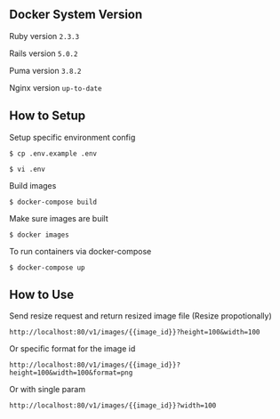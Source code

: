 ## Docker System Version

Ruby version `2.3.3`

Rails version `5.0.2`

Puma version `3.8.2`

Nginx version `up-to-date`

## How to Setup

Setup specific environment config

`$ cp .env.example .env`

`$ vi .env`

Build images

`$ docker-compose build`

Make sure images are built

`$ docker images`

To run containers via docker-compose

`$ docker-compose up`

## How to Use

Send resize request and return resized image file (Resize propotionally)

`http://localhost:80/v1/images/{{image_id}}?height=100&width=100`

Or specific format for the image id

`http://localhost:80/v1/images/{{image_id}}?height=100&width=100&format=png`

Or with single param

`http://localhost:80/v1/images/{{image_id}}?width=100`
